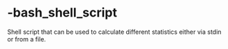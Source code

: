 # -bash_shell_script
Shell script that can be used to calculate different statistics either via stdin or from a file.
